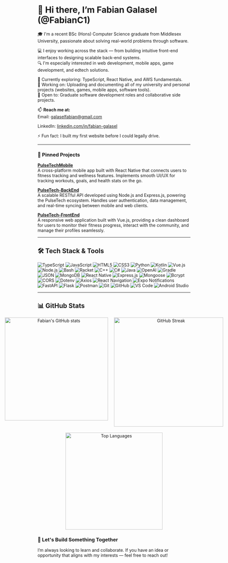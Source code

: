 # 👋 Hi there, I’m Fabian Galasel (@FabianC1)

🎓 I'm a recent BSc (Hons) Computer Science graduate from Middlesex University, passionate about solving real-world problems through software.

💻 I enjoy working across the stack — from building intuitive front-end interfaces to designing scalable back-end systems.  
🔍 I'm especially interested in web development, mobile apps, game development, and edtech solutions.

🌱 Currently exploring: TypeScript, React Native, and AWS fundamentals.  
📂 Working on: Uploading and documenting all of my university and personal projects (websites, games, mobile apps, software tools).  
🤝 Open to: Graduate software development roles and collaborative side projects.

📫 **Reach me at:**  
Email: [galaselfabian@gmail.com](mailto:galaselfabian@gmail.com)

LinkedIn: [linkedin.com/in/fabian-galasel](https://www.linkedin.com/in/fabian-galasel/)



⚡ Fun fact: I built my first website before I could legally drive.

---

### 📌 Pinned Projects

**[PulseTechMobile](https://github.com/FabianC1/PulseTechMobile)**  
A cross-platform mobile app built with React Native that connects users to fitness tracking and wellness features. Implements smooth UI/UX for tracking workouts, goals, and health stats on the go.  

**[PulseTech-BackEnd](https://github.com/FabianC1/PulseTech-BackEnd)**  
A scalable RESTful API developed using Node.js and Express.js, powering the PulseTech ecosystem. Handles user authentication, data management, and real-time syncing between mobile and web clients.  

**[PulseTech-FrontEnd](https://github.com/FabianC1/PulseTech-FrontEnd)**  
A responsive web application built with Vue.js, providing a clean dashboard for users to monitor their fitness progress, interact with the community, and manage their profiles seamlessly.  


---


## 🛠️ Tech Stack & Tools

![TypeScript](https://img.shields.io/badge/TypeScript-3178C6?style=for-the-badge&logo=typescript&logoColor=white)
![JavaScript](https://img.shields.io/badge/JavaScript-F7DF1E?style=for-the-badge&logo=javascript&logoColor=black)
![HTML5](https://img.shields.io/badge/HTML5-E34F26?style=for-the-badge&logo=html5&logoColor=white)
![CSS3](https://img.shields.io/badge/CSS3-1572B6?style=for-the-badge&logo=css3&logoColor=white)
![Python](https://img.shields.io/badge/Python-3776AB?style=for-the-badge&logo=python&logoColor=white)
![Kotlin](https://img.shields.io/badge/Kotlin-0095D5?style=for-the-badge&logo=kotlin&logoColor=white)
![Vue.js](https://img.shields.io/badge/Vue.js-35495E?style=for-the-badge&logo=vue.js&logoColor=4FC08D)
![Node.js](https://img.shields.io/badge/Node.js-339933?style=for-the-badge&logo=node.js&logoColor=white)
![Bash](https://img.shields.io/badge/Bash-4EAA25?style=for-the-badge&logo=gnu-bash&logoColor=white)
![Racket](https://img.shields.io/badge/Racket-3C6B7B?style=for-the-badge&logo=racket&logoColor=white)
![C++](https://img.shields.io/badge/C++-00599C?style=for-the-badge&logo=c%2B%2B&logoColor=white)
![C#](https://img.shields.io/badge/C%23-239120?style=for-the-badge&logo=c-sharp&logoColor=white)
![Java](https://img.shields.io/badge/Java-ED8B00?style=for-the-badge&logo=java&logoColor=white)
![OpenAI](https://img.shields.io/badge/OpenAI-412991?style=for-the-badge&logo=openai&logoColor=white)
![Gradle](https://img.shields.io/badge/Gradle-02303A?style=for-the-badge&logo=gradle&logoColor=white)
![JSON](https://img.shields.io/badge/JSON-000000?style=for-the-badge&logo=json&logoColor=white)
![MongoDB](https://img.shields.io/badge/MongoDB-47A248?style=for-the-badge&logo=mongodb&logoColor=white)
![React Native](https://img.shields.io/badge/React_Native-20232A?style=for-the-badge&logo=react&logoColor=61DAFB)
![Express.js](https://img.shields.io/badge/Express.js-000000?style=for-the-badge&logo=express&logoColor=white)
![Mongoose](https://img.shields.io/badge/Mongoose-880000?style=for-the-badge&logo=mongoose&logoColor=white)
![Bcrypt](https://img.shields.io/badge/Bcrypt-12100E?style=for-the-badge&logo=github&logoColor=white)
![CORS](https://img.shields.io/badge/CORS-000000?style=for-the-badge&logo=fastapi&logoColor=white)
![Dotenv](https://img.shields.io/badge/Dotenv-ECD53F?style=for-the-badge&logo=dotenv&logoColor=black)
![Axios](https://img.shields.io/badge/Axios-5A29E4?style=for-the-badge&logo=axios&logoColor=white)
![React Navigation](https://img.shields.io/badge/React%20Navigation-000000?style=for-the-badge&logo=react&logoColor=61DAFB)
![Expo Notifications](https://img.shields.io/badge/Expo_Notifications-000020?style=for-the-badge&logo=expo&logoColor=white)
![FastAPI](https://img.shields.io/badge/FastAPI-005571?style=for-the-badge&logo=fastapi&logoColor=white)
![Flask](https://img.shields.io/badge/Flask-000000?style=for-the-badge&logo=flask&logoColor=white)
![Postman](https://img.shields.io/badge/Postman-FF6C37?style=for-the-badge&logo=postman&logoColor=white)
![Git](https://img.shields.io/badge/Git-F05032?style=for-the-badge&logo=git&logoColor=white)
![GitHub](https://img.shields.io/badge/GitHub-181717?style=for-the-badge&logo=github&logoColor=white)
![VS Code](https://img.shields.io/badge/VS%20Code-007ACC?style=for-the-badge&logo=visual-studio-code&logoColor=white)
![Android Studio](https://img.shields.io/badge/Android_Studio-3DDC84?style=for-the-badge&logo=android-studio&logoColor=white)


---

## 📊 GitHub Stats

<div align="center" style="display: flex; flex-direction: column; align-items: center;">

  <!-- Top row: GitHub stats and streak side by side -->
  <div style="display: flex; justify-content: center; gap: 20px;">
    <img
      src="https://github-readme-stats.vercel.app/api?username=FabianC1&show_icons=true&theme=radical"
      alt="Fabian's GitHub stats"
      width="340"
      style="display: block;"
    />
    <img
      src="https://github-readme-streak-stats.herokuapp.com/?user=FabianC1&theme=radical"
      alt="GitHub Streak"
      width="360"
      style="display: block;"
    />
  </div>

  <!-- Bottom row: centered Top Languages -->
  <div style="margin-top: 20px;">
    <img
      src="https://github-readme-stats.vercel.app/api/top-langs/?username=FabianC1&layout=compact&theme=radical"
      alt="Top Languages"
      width="320"
      style="display: block;"
    />
  </div>

</div>



### 🚀 Let's Build Something Together

I’m always looking to learn and collaborate. If you have an idea or opportunity that aligns with my interests — feel free to reach out!
